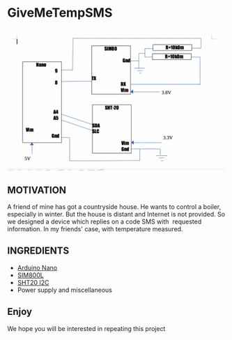 # GiveMeTempSMS



<img src="Schema.png" width=500/>

## MOTIVATION

A friend of mine has got a countryside house.
He wants to control a boiler, especially in winter.
But the house is distant and Internet is not provided.
So we designed a device which replies on a code SMS with 
requested information. In my friends' case, with temperature measured.

## INGREDIENTS

- [Arduino Nano](https://arduino.ua/prod2177-arduino-nano-v3-0-avr-atmega328-p-20au)
- [SIM800L](https://arduino.ua/prod1665-gsm-modyl-na-sim800l)
- [SHT20 I2C](https://arduino.ua/prod4499-modyl-datchika-temperatyri-i-vlajnosti-sht20-i2c)
- Power supply and miscellaneous

## Enjoy
We hope you will be interested in repeating this project
